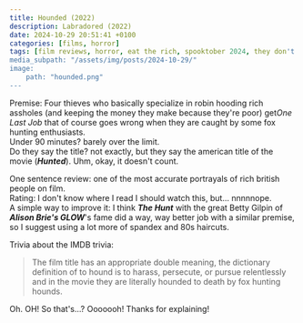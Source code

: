 ```yaml
---
title: Hounded (2022)
description: Labradored (2022)
date: 2024-10-29 20:51:41 +0100
categories: [films, horror]
tags: [film reviews, horror, eat the rich, spooktober 2024, they don't say the title]
media_subpath: "/assets/img/posts/2024-10-29/"
image:
    path: "hounded.png"
---
```

<span class="reviewsection">Premise:</span> Four thieves who basically specialize in robin hooding rich assholes (and keeping the money they make because they're poor) get*One Last Job* that of course goes wrong when they are caught by some fox hunting enthusiasts.<br/>
<span class="reviewsection">Under 90 minutes?</span> barely over the limit.<br/>
<span class="reviewsection">Do they say the title?</span> not exactly, but they say the american title of the movie (***Hunted***). Uhm, okay, it doesn't count.

<span class="reviewsection">One sentence review:</span> one of the most accurate portrayals of rich british people on film.<br/>
<span class="reviewsection">Rating:</span> I don't know where I read I should watch this, but... nnnnnope.<br/>
<span class="reviewsection">A simple way to improve it:</span> I think ***The Hunt*** with the great Betty Gilpin of ***Alison Brie's GLOW***'s fame did a way, way better job with a similar premise, so I suggest using a lot more of spandex and 80s haircuts.

<span class="reviewsection">Trivia about the IMDB trivia:</span>
> The film title has an appropriate double meaning, the dictionary definition of to hound is to harass, persecute, or pursue relentlessly and in the movie they are literally hounded to death by fox hunting hounds.

Oh. OH! So that's...? Ooooooh! Thanks for explaining!